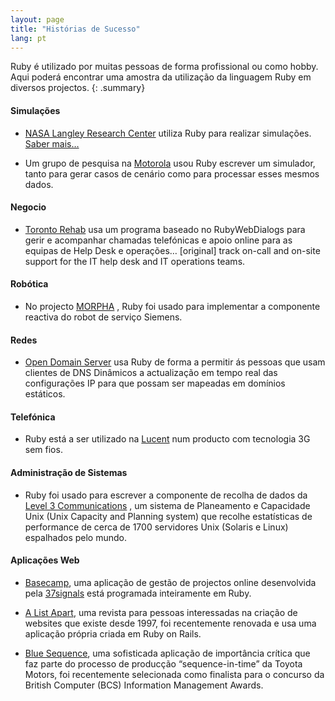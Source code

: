 ```yaml
---
layout: page
title: "Histórias de Sucesso"
lang: pt
---
```


Ruby é utilizado por muitas pessoas de forma profissional ou como hobby.
Aqui poderá encontrar uma amostra da utilização da linguagem Ruby em
diversos projectos.
{: .summary}

#### Simulações

* [NASA Langley Research Center][1] utiliza Ruby para realizar
  simulações. [Saber mais…][2]

* Um grupo de pesquisa na [Motorola][3] usou Ruby escrever um simulador,
  tanto para gerar casos de cenário como para processar esses mesmos
  dados.

#### Negocio

* [Toronto Rehab][4] usa um programa baseado no RubyWebDialogs para
  gerir e acompanhar chamadas telefónicas e apoio online para as equipas
  de Help Desk e operações… \[original\] track on-call and on-site
  support for the IT help desk and IT operations teams.

#### Robótica

* No projecto [MORPHA][5] , Ruby foi usado para implementar a componente
  reactiva do robot de serviço Siemens.

#### Redes

* [Open Domain Server][6] usa Ruby de forma a permitir ás pessoas que
  usam clientes de DNS Dinâmicos a actualização em tempo real das
  configurações IP para que possam ser mapeadas em domínios estáticos.

#### Telefónica

* Ruby está a ser utilizado na [Lucent][7] num producto com tecnologia
  3G sem fios.

#### Administração de Sistemas

* Ruby foi usado para escrever a componente de recolha de dados da
  [Level 3 Communications][8] , um sistema de Planeamento e Capacidade
  Unix (Unix Capacity and Planning system) que recolhe estatísticas de
  performance de cerca de 1700 servidores Unix (Solaris e Linux)
  espalhados pelo mundo.

#### Aplicações Web

* [Basecamp][9], uma aplicação de gestão de projectos online
  desenvolvida pela [37signals][10] está programada inteiramente em
  Ruby.

* [A List Apart][11], uma revista para pessoas interessadas na criação
  de websites que existe desde 1997, foi recentemente renovada e usa uma
  aplicação própria criada em Ruby on Rails.

* [Blue Sequence][12], uma sofisticada aplicação de importância crítica
  que faz parte do processo de producção “sequence-in-time” da Toyota
  Motors, foi recentemente selecionada como finalista para o concurso da
  British Computer (BCS) Information Management Awards.



[1]: http://www.larc.nasa.gov/
[2]: http://www-106.ibm.com/developerworks/linux/library/l-oslab/
[3]: http://www.motorola.com
[4]: http://www.torontorehab.com
[5]: http://www.morpha.de/php_e/index.php3
[6]: http://ods.org/
[7]: http://www.lucent.com/
[8]: http://www.level3.com/
[9]: http://www.basecamphq.com
[10]: http://www.37signals.com
[11]: http://www.alistapart.com
[12]: http://www.bluefountain.com/supply-chain-management/
